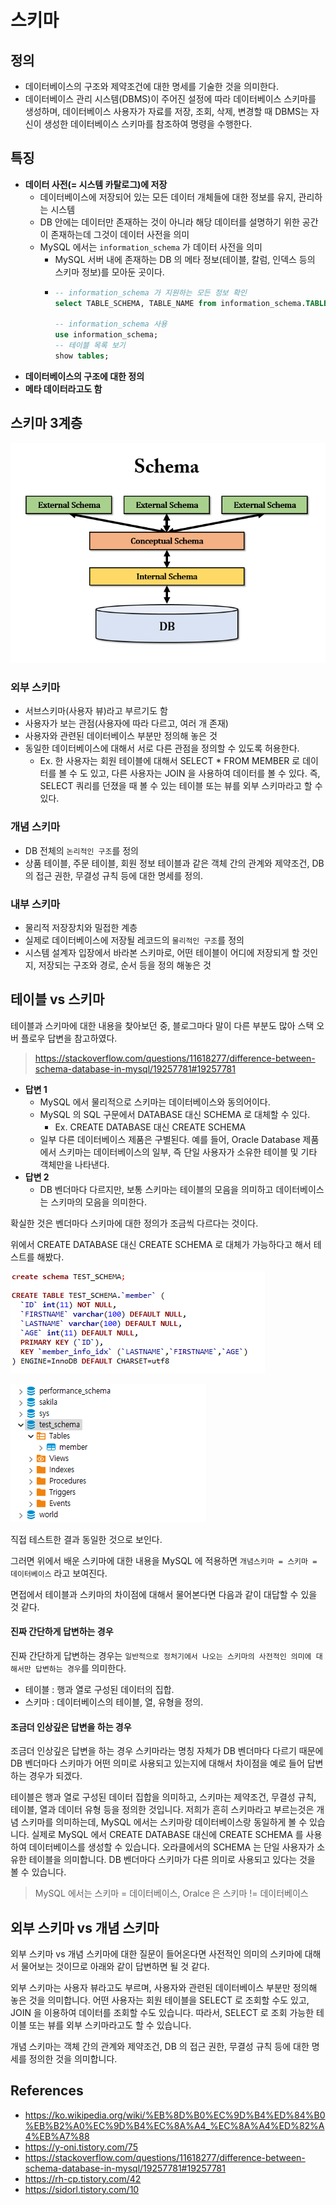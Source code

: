 # 스키마

## 정의

- 데이터베이스의 구조와 제약조건에 대한 명세를 기술한 것을 의미한다.
- 데이터베이스 관리 시스템(DBMS)이 주어진 설정에 따라 데이터베이스 스키마를 생성하며, 데이터베이스 사용자가 자료를 저장, 조회, 삭제, 변경할 때 DBMS는 자신이 생성한 데이터베이스 스키마를 참조하여 명령을 수행한다.

## 특징

- __데이터 사전(= 시스템 카탈로그)에 저장__
    - 데이터베이스에 저장되어 있는 모든 데이터 개체들에 대한 정보를 유지, 관리하는 시스템
    - DB 안에는 데이터만 존재하는 것이 아니라 해당 데이터를 설명하기 위한 공간이 존재하는데 그것이 데이터 사전을 의미
    - MySQL 에서는 `information_schema` 가 데이터 사전을 의미
        - MySQL 서버 내에 존재하는 DB 의 메타 정보(테이블, 칼럼, 인덱스 등의 스키마 정보)를 모아둔 곳이다.
        - ```sql
          -- information_schema 가 지원하는 모든 정보 확인
          select TABLE_SCHEMA, TABLE_NAME from information_schema.TABLES where TABLE_SCHEMA = 'information_schema';

          -- information_schema 사용
          use information_schema;
          -- 테이블 목록 보기
          show tables;
          ```
- __데이터베이스의 구조에 대한 정의__
- __메타 데이터라고도 함__

## 스키마 3계층

![IMAGES](../images/schema.png)

### 외부 스키마

- 서브스키마(사용자 뷰)라고 부르기도 함
- 사용자가 보는 관점(사용자에 따라 다르고, 여러 개 존재)
- 사용자와 관련된 데이터베이스 부분만 정의해 놓은 것
- 동일한 데이터베이스에 대해서 서로 다른 관점을 정의할 수 있도록 허용한다.
    - Ex. 한 사용자는 회원 테이블에 대해서 SELECT * FROM MEMBER 로 데이터를 볼 수 도 있고, 다른 사용자는 JOIN 을 사용하여 데이터를 볼 수 있다. 즉, SELECT 쿼리를 던졌을 때 볼 수 있는 테이블 또는 뷰를 외부 스키마라고 할 수 있다.

### 개념 스키마

- DB 전체의 `논리적인 구조`를 정의
- 상품 테이블, 주문 테이블, 회원 정보 테이블과 같은 객체 간의 관계와 제약조건, DB 의 접근 권한, 무결성 규칙 등에 대한 명세를 정의.
 
### 내부 스키마

- 물리적 저장장치와 밀접한 계층
- 실제로 데이터베이스에 저장될 레코드의 `물리적인 구조`를 정의
- 시스템 설계자 입장에서 바라본 스키마로, 어떤 테이블이 어디에 저장되게 할 것인지, 저장되는 구조와 경로, 순서 등을 정의 해놓은 것

## 테이블 vs 스키마

테이블과 스키마에 대한 내용을 찾아보던 중, 블로그마다 말이 다른 부분도 많아 스택 오버 플로우 답변을 참고하였다.

> https://stackoverflow.com/questions/11618277/difference-between-schema-database-in-mysql/19257781#19257781

- __답변 1__
    - MySQL 에서 물리적으로 스키마는 데이터베이스와 동의어이다. 
    - MySQL 의 SQL 구문에서 DATABASE 대신 SCHEMA 로 대체할 수 있다.
        - Ex. CREATE DATABASE 대신 CREATE SCHEMA
    - 일부 다른 데이터베이스 제품은 구별된다. 예를 들어, Oracle Database 제품에서 스키마는 데이터베이스의 일부, 즉 단일 사용자가 소유한 테이블 및 기타 객체만을 나타낸다.
- __답변 2__
    - DB 벤더마다 다르지만, 보통 스키마는 테이블의 모음을 의미하고 데이터베이스는 스키마의 모음을 의미한다.

확실한 것은 벤더마다 스키마에 대한 정의가 조금씩 다르다는 것이다.

위에서 CREATE DATABASE 대신 CREATE SCHEMA 로 대체가 가능하다고 해서 테스트를 해봤다.

![IMAGES](../images/schema_test.png)

![IMAGES](../images/schema_test2.png)

직접 테스트한 결과 동일한 것으로 보인다.

그러면 위에서 배운 스키마에 대한 내용을 MySQL 에 적용하면 `개념스키마 = 스키마 = 데이터베이스` 라고 보여진다.

면접에서 테이블과 스키마의 차이점에 대해서 물어본다면 다음과 같이 대답할 수 있을 것 같다.

#### 진짜 간단하게 답변하는 경우 

진짜 간단하게 답변하는 경우는 `일반적으로 정처기에서 나오는 스키마의 사전적인 의미에 대해서만 답변하는 경우`를 의미한다.

- 테이블 : 행과 열로 구성된 데이터의 집합.
- 스키마 : 데이터베이스의 테이블, 열, 유형을 정의.

#### 조금더 인상깊은 답변을 하는 경우

조금더 인상깊은 답변을 하는 경우 스키마라는 명칭 자체가 DB 벤더마다 다르기 때문에 DB 벤더마다 스키마가 어떤 의미로 사용되고 있는지에 대해서 차이점을 예로 들어 답변하는 경우가 되겠다.

테이블은 행과 열로 구성된 데이터 집합을 의미하고, 스키마는 제약조건, 무결성 규칙, 테이블, 열과 데이터 유형 등을 정의한 것입니다. 저희가 흔히 스키마라고 부르는것은 개념 스키마를 의미하는데, MySQL 에서는 스키마랑 데이터베이스랑 동일하게 볼 수 있습니다. 실제로 MySQL 에서 CREATE DATABASE 대신에 CREATE SCHEMA 를 사용하여 데이터베이스를 생성할 수 있습니다.
오라클에서의 SCHEMA 는 단일 사용자가 소유한 테이블을 의미합니다. DB 벤더마다 스키마가 다른 의미로 사용되고 있다는 것을 볼 수 있습니다.

> MySQL 에서는 스키마 = 데이터베이스, Oralce 은 스키마 != 데이터베이스

## 외부 스키마 vs 개념 스키마

외부 스키마 vs 개념 스키마에 대한 질문이 들어온다면 사전적인 의미의 스키마에 대해서 물어보는 것이므로 아래와 같이 답변하면 될 것 같다.

외부 스키마는 사용자 뷰라고도 부르며, 사용자와 관련된 데이터베이스 부분만 정의해 놓은 것을 의미합니다. 어떤 사용자는 회원 테이블을 SELECT 로 조회할 수도 있고, JOIN 을 이용하여 데이터를 조회할 수도 있습니다.
따라서, SELECT 로 조회 가능한 테이블 또는 뷰를 외부 스키마라고도 할 수 있습니다.

개념 스키마는 객체 간의 관계와 제약조건, DB 의 접근 권한, 무결성 규칙 등에 대한 명세를 정의한 것을 의미합니다.

## References

- https://ko.wikipedia.org/wiki/%EB%8D%B0%EC%9D%B4%ED%84%B0%EB%B2%A0%EC%9D%B4%EC%8A%A4_%EC%8A%A4%ED%82%A4%EB%A7%88
- https://y-oni.tistory.com/75
- https://stackoverflow.com/questions/11618277/difference-between-schema-database-in-mysql/19257781#19257781
- https://rh-cp.tistory.com/42
- https://sidorl.tistory.com/10
